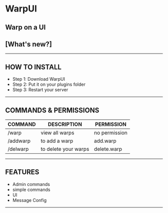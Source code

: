 
# WarpUI

## Warp on a UI 
## [What's new?]

---

## HOW TO INSTALL
* Step 1: Download WarpUI
* Step 2: Put it on your plugins folder
* Step 3: Restart your server

---

## COMMANDS & PERMISSIONS
| COMMAND | DESCRIPTION | PERMISSION |
|---|---|---|
| /warp | view all warps | no permission |
| /addwarp | to add a warp | add.warp |
| /delwarp | to delete your warps | delete.warp |

---

## FEATURES
* Admin commands
* simple commands
* UI 
* Message Config
 
---



